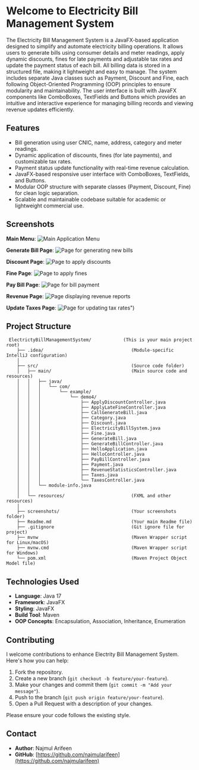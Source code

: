 # Welcome to Electricity Bill Management System
The Electricity Bill Management System is a JavaFX-based application designed to 
simplify and automate electricity billing operations. It allows users to generate
bills using consumer details and meter readings, apply dynamic discounts, fines 
for late payments and adjustable tax rates and update the payment status of each
bill. All billing data is stored in a structured file, making it lightweight and 
easy to manage. The system includes separate Java classes such as Payment, 
Discount and Fine, each following Object-Oriented Programming (OOP) principles to
ensure modularity and maintainability. The user interface is built with JavaFX 
components like ComboBoxes, TextFields and Buttons which provides an intuitive 
and interactive experience for managing billing records and viewing revenue 
updates efficiently.

## Features
- Bill generation using user CNIC, name, address, category and meter readings.
- Dynamic application of discounts, fines (for late payments), and customizable tax rates.
- Payment status update functionality with real-time revenue calculation.
- JavaFX-based responsive user interface with ComboBoxes, TextFields, and Buttons.
- Modular OOP structure with separate classes (Payment, Discount, Fine) for clean logic separation.
- Scalable and maintainable codebase suitable for academic or lightweight commercial use.


## Screenshots

**Main Menu**:
![](src/screenshots/mainmenu.png "Main Application Menu")

**Generate Bill Page**:
![](src/screenshots/generatebill.png "Page for generating new bills")

**Discount Page**:
![](src/screenshots/applydiscount.png "Page to apply discounts")

**Fine Page**:
![](src/screenshots/fine.png "Page to apply fines")

**Pay Bill Page**:
![](src/screenshots/paybill.png "Page for bill payment")

**Revenue Page**:
![](src/screenshots/revenue.png "Page displaying revenue reports")

**Update Taxes Page**:
![](src/screenshots/taxes.png "Page for updating tax rates")")

## Project Structure
```
 ElectrictyBillManagementSystem/            (This is your main project root)
    ├── .idea/                                 (Module-specific IntelliJ configuration)
    │  
    ├── src/                                   (Source code folder)
    │   ├── main/                              (Main source code and resources)
    │   │   ├── java/
    │   │   │   └── com/
    │   │   │       └── example/
    │   │   │           └── demo4/
    │   │   │               ├── ApplyDiscountController.java
    │   │   │               ├── ApplyLateFineController.java
    │   │   │               ├── CallGenerateBill.java
    │   │   │               ├── Category.java
    │   │   │               ├── Discount.java
    │   │   │               ├── ElectricityBillSystem.java
    │   │   │               ├── Fine.java
    │   │   │               ├── GenerateBill.java
    │   │   │               ├── GenerateBillController.java
    │   │   │               ├── HelloApplication.java
    │   │   │               ├── HelloController.java
    │   │   │               ├── PayBillController.java
    │   │   │               ├── Payment.java
    │   │   │               ├── RevenueStatisticsController.java
    │   │   │               ├── Taxes.java
    │   │   │               └── TaxesController.java
    │   │   └── module-info.java
    │   │
    │   └── resources/                         (FXML and other resources)
    │
    ├── screenshots/                           (Your screenshots folder)
    ├── Readme.md                              (Your main Readme file)
    ├── .gitignore                             (Git ignore file for project)
    ├── mvnw                                   (Maven Wrapper script for Linux/macOS)
    ├── mvnw.cmd                               (Maven Wrapper script for Windows)
    └── pom.xml                                (Maven Project Object Model file)
 ```

## Technologies Used
- **Language**: Java 17
- **Framework**: JavaFX
- **Styling**: JavaFX
- **Build Tool**: Maven
- **OOP Concepts**: Encapsulation, Association, Inheritance, Enumeration

## Contributing
I welcome contributions to enhance Electrity Bill Management System. Here's how you can help:
1. Fork the repository.
2. Create a new branch (`git checkout -b feature/your-feature`).
3. Make your changes and commit them (`git commit -m "Add your message"`).
4. Push to the branch (`git push origin feature/your-feature`).
5. Open a Pull Request with a description of your changes.

Please ensure your code follows the existing style.

## Contact
- **Author**: Najmul Arifeen
- **GitHub**: [https://github.com/najmularifeen](https://github.com/najmularifeen)